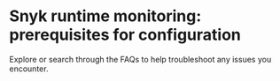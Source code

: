 # Snyk runtime monitoring: prerequisites for configuration

Explore or search through the FAQs to help troubleshoot any issues you encounter.

